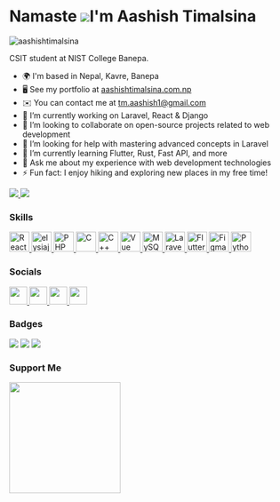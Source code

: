 Namaste ![](https://user-images.githubusercontent.com/18350557/176309783-0785949b-9127-417c-8b55-ab5a4333674e.gif)I'm Aashish Timalsina
======================================================================================================================================

<p align="left"> 
    <img src="https://komarev.com/ghpvc/?username=aashishtimalsina&label=Profile%20views&color=0e75b6&style=flat" alt="aashishtimalsina" />
    </p>
CSIT student at NIST College Banepa.

*   🌍  I'm based in Nepal, Kavre, Banepa
*   🖥️  See my portfolio at [aashishtimalsina.com.np](http://aashishtimalsina.com.np)
*   ✉️  You can contact me at [tm.aashish1@gmail.com](mailto:tm.aashish1@gmail.com)
*   🔭  I’m currently working on Laravel, React & Django
*   👯  I’m looking to collaborate on open-source projects related to web development
*   🤝  I’m looking for help with mastering advanced concepts in Laravel
*   🌱  I’m currently learning Flutter, Rust, Fast API, and more
*   💬  Ask me about my experience with web development technologies
*   ⚡  Fun fact: I enjoy hiking and exploring new places in my free time!

<a href="https://www.github.com/aashishtimalsina" target="_blank" rel="noreferrer">
    <img src="https://img.shields.io/github/followers/aashishtimalsina?logo=github&style=for-the-badge&color=facc15&labelColor=365314" />
</a>
<a href="https://www.twitter.com/@aashishtimi" target="_blank" rel="noreferrer">
    <img src="https://img.shields.io/twitter/follow/@aashishtimi?logo=github&style=for-the-badge&color=facc15&labelColor=365314"/>
</a>

### Skills 
<p align="left">
<!--  <a href="https://www.linux.org/" target="_blank" rel="noreferrer">
    <img src="https://raw.githubusercontent.com/danielcranney/readme-generator/main/public/icons/skills/linux-colored.svg" width="36" height="36" alt="Linux" />
 </a> -->
    
  <a href="https://www.react.dev/" target="_blank" rel="noreferrer">
    <img src="https://raw.githubusercontent.com/danielcranney/readme-generator/main/public/icons/skills/react-colored.svg" width="36" height="36" alt="React" />
 </a>
<a href="https://elysiajs.com/" target="_blank" rel="noreferrer">
    <img src="https://elysiajs.com/assets/elysia.svg" width="36" height="36" alt="elysiajs" />
 </a>
<a href="https://www.php.net/" target="_blank" rel="noreferrer">
    <img src="https://raw.githubusercontent.com/danielcranney/readme-generator/main/public/icons/skills/php-colored.svg" width="36" height="36" alt="PHP" />
 </a>
<a href="https://docs.microsoft.com/en-us/cpp/?view=msvc-170" target="_blank" rel="noreferrer">
    <img src="https://raw.githubusercontent.com/danielcranney/readme-generator/main/public/icons/skills/c-colored.svg" width="36" height="36" alt="C" />
 </a>
<a href="https://docs.microsoft.com/en-us/cpp/?view=msvc-170" target="_blank" rel="noreferrer">
    <img src="https://raw.githubusercontent.com/danielcranney/readme-generator/main/public/icons/skills/cplusplus-colored.svg" width="36" height="36"                  alt="C++" />
</a>
<!-- <a href="https://developer.mozilla.org/en-US/docs/Glossary/HTML5" target="_blank" rel="noreferrer">
    <img src="https://raw.githubusercontent.com/danielcranney/readme-generator/main/public/icons/skills/html5-colored.svg" width="36" height="36"                      alt="HTML5"/> -->
</a>
<a href="https://vuejs.org/" target="_blank" rel="noreferrer">
    <img src="https://raw.githubusercontent.com/danielcranney/readme-generator/main/public/icons/skills/vuejs-colored.svg" width="36" height="36" alt="Vue"/>
</a>
<a href="https://www.mysql.com/" target="_blank" rel="noreferrer">
    <img src="https://raw.githubusercontent.com/danielcranney/readme-generator/main/public/icons/skills/mysql-colored.svg" width="36" height="36"                      alt="MySQL"/>
</a>
<a href="https://laravel.com/" target="_blank" rel="noreferrer">
    <img src="https://raw.githubusercontent.com/danielcranney/readme-generator/main/public/icons/skills/laravel-colored.svg" width="36" height="36"                    alt="Laravel" />
    </a>
<a href="https://flutter.dev/" target="_blank" rel="noreferrer">
    <img src="https://raw.githubusercontent.com/danielcranney/readme-generator/main/public/icons/skills/flutter-colored.svg" width="36" height="36"                    alt="Flutter" />
</a>
<!-- <a href="https://www.adobe.com/uk/products/photoshop.html" target="_blank" rel="noreferrer">
    <img src="https://raw.githubusercontent.com/danielcranney/readme-generator/main/public/icons/skills/photoshop-colored.svg" width="36" height="36"                  alt="Photoshop" />
</a>
<a href="https://www.adobe.com/uk/products/xd.html" target="_blank" rel="noreferrer">
    <img src="https://raw.githubusercontent.com/danielcranney/readme-generator/main/public/icons/skills/xd-colored.svg" width="36" height="36" alt="XD" />
</a> -->
<a href="https://www.figma.com/" target="_blank" rel="noreferrer">
    <img src="https://raw.githubusercontent.com/danielcranney/readme-generator/main/public/icons/skills/figma-colored.svg" width="36" height="36"                      alt="Figma"/>
</a>
<!--  <a href="https://www.python.org/" target="_blank" rel="noreferrer">
    <img src="https://raw.githubusercontent.com/danielcranney/readme-generator/main/public/icons/skills/python-colored.svg" width="36" height="36"                      alt="Python"/>
</a> -->
  <a href="https://www.djangoproject.com/" target="_blank" rel="noreferrer">
    <img src="https://raw.githubusercontent.com/danielcranney/readme-generator/main/public/icons/skills/django-colored.svg" width="36" height="36"                      alt="Python"/>
</a>
<!--  <a href="https://www.archlinux.org/" target="_blank" rel="noreferrer">
    <img src="https://archlinux.org/static/logos/archlinux-logo-dark-90dpi.ebdee92a15b3.png" height="36" alt="Arch Linux"/>
</a> -->
 
</p>
                    
 ### Socials
 <p align="left"> 
    <a href="https://discord.com/users/Aashish#6184" target="_blank" rel="noreferrer">
        <img src="https://raw.githubusercontent.com/danielcranney/readme-generator/main/public/icons/socials/discord.svg" width="32" height="32" />
    </a> 
<!--     <a href="https://www.facebook.com/tm.aashish" target="_blank" rel="noreferrer">
        <img src="https://raw.githubusercontent.com/danielcranney/readme-generator/main/public/icons/socials/facebook.svg" width="32" height="32" />
    </a> 
    <a href="https://www.github.com/aashishtimalsina" target="_blank" rel="noreferrer">
        <img src="https://raw.githubusercontent.com/danielcranney/readme-generator/main/public/icons/socials/github.svg" width="32" height="32" />
    </a> 
    <a href="http://www.instagram.com/me.aaashish" target="_blank" rel="noreferrer">
        <img src="https://raw.githubusercontent.com/danielcranney/readme-generator/main/public/icons/socials/instagram.svg" width="32" height="32" />
    </a>  -->
    <a href="https://www.linkedin.com/in/aashish-timalsina-4b8156206" target="_blank" rel="noreferrer">
        <img src="https://raw.githubusercontent.com/danielcranney/readme-generator/main/public/icons/socials/linkedin.svg" width="32" height="32" />
    </a> 
    <a href="http://www.medium.com/@tm.aashish1" target="_blank" rel="noreferrer">
        <img src="https://raw.githubusercontent.com/danielcranney/readme-generator/main/public/icons/socials/medium.svg" width="32" height="32" />
    </a> 
<!--     <a href="https://www.stackoverflow.com/users/20666695/aashish-timalsina" target="_blank" rel="noreferrer">
        <img src="https://raw.githubusercontent.com/danielcranney/readme-generator/main/public/icons/socials/stackoverflow.svg" width="32" height="32" />
    </a>  -->
<!--     <a href="https://www.twitter.com/@aashishtimi" target="_blank" rel="noreferrer">
        <img src="https://raw.githubusercontent.com/danielcranney/readme-generator/main/public/icons/socials/twitter.svg" width="32" height="32" />
    </a>  -->
    <a href="https://www.youtube.com/@tm.aashish" target="_blank" rel="noreferrer">
        <img src="https://raw.githubusercontent.com/danielcranney/readme-generator/main/public/icons/socials/youtube.svg" width="32" height="32" />
    </a>
</p>

### Badges
![](https://github-readme-stats.vercel.app/api?username=aashishtimalsina&theme=react&hide_border=false&include_all_commits=false&count_private=true)
![](https://github-readme-streak-stats.herokuapp.com/?user=aashishtimalsina&theme=react&hide_border=false)
![](https://github-readme-stats.vercel.app/api/top-langs/?username=aashishtimalsina&theme=react&hide_border=false&include_all_commits=false&count_private=true&layout=compact)

<!-- 
 ![image](https://github.com/whoami15/whoami15/blob/master/dino.gif) 
 -->


### Support Me
<a href="https://www.buymeacoffee.com/tm.aashish1">
    <img src="https://cdn.buymeacoffee.com/buttons/v2/default-yellow.png" width="200" />
</a>
